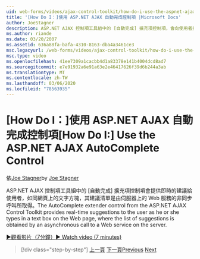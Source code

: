 ```yaml
---
uid: web-forms/videos/ajax-control-toolkit/how-do-i-use-the-aspnet-ajax-autocomplete-control
title: '[How Do I：]使用 ASP.NET AJAX 自動完成控制項 |Microsoft Docs'
author: JoeStagner
description: ASP.NET AJAX 控制項工具組中的 [自動完成] 擴充項控制項，會向使用者提供即時建議，如同我們在文字方塊中的輸入。
ms.author: riande
ms.date: 03/20/2007
ms.assetid: 636a88fa-bafa-4310-8163-dba4a3461ce3
msc.legacyurl: /web-forms/videos/ajax-control-toolkit/how-do-i-use-the-aspnet-ajax-autocomplete-control
msc.type: video
ms.openlocfilehash: 41ee7309a1cacbb4d1a83378e141b4004dcd8ad7
ms.sourcegitcommit: e7e91932a6e91a63e2e46417626f39d6b244a3ab
ms.translationtype: MT
ms.contentlocale: zh-TW
ms.lasthandoff: 03/06/2020
ms.locfileid: "78563935"
---
```

# <a name="how-do-i-use-the-aspnet-ajax-autocomplete-control"></a><span data-ttu-id="086c9-103">[How Do I：]使用 ASP.NET AJAX 自動完成控制項</span><span class="sxs-lookup"><span data-stu-id="086c9-103">[How Do I:] Use the ASP.NET AJAX AutoComplete Control</span></span>

<span data-ttu-id="086c9-104">依[Joe Stagner](https://github.com/JoeStagner)</span><span class="sxs-lookup"><span data-stu-id="086c9-104">by [Joe Stagner](https://github.com/JoeStagner)</span></span>

<span data-ttu-id="086c9-105">ASP.NET AJAX 控制項工具組中的 [自動完成] 擴充項控制項會提供即時的建議給使用者，如同網頁上的文字方塊，其建議清單是由伺服器上的 Web 服務的非同步呼叫所取得。</span><span class="sxs-lookup"><span data-stu-id="086c9-105">The AutoComplete extender control from the ASP.NET AJAX Control Toolkit provides real-time suggestions to the user as he or she types in a text box on the Web page, where the list of suggestions is obtained by an asynchronous call to a Web service on the server.</span></span>

[<span data-ttu-id="086c9-106">&#9654;觀看影片（7分鐘）</span><span class="sxs-lookup"><span data-stu-id="086c9-106">&#9654; Watch video (7 minutes)</span></span>](https://channel9.msdn.com/Blogs/ASP-NET-Site-Videos/how-do-i-use-the-aspnet-ajax-autocomplete-control)

> [!div class="step-by-step"]
> <span data-ttu-id="086c9-107">[上一頁](how-do-i-use-the-aspnet-ajax-slider-control.md)
> [下一頁](how-do-i-configure-the-aspnet-ajax-calendar-control.md)</span><span class="sxs-lookup"><span data-stu-id="086c9-107">[Previous](how-do-i-use-the-aspnet-ajax-slider-control.md)
[Next](how-do-i-configure-the-aspnet-ajax-calendar-control.md)</span></span>
